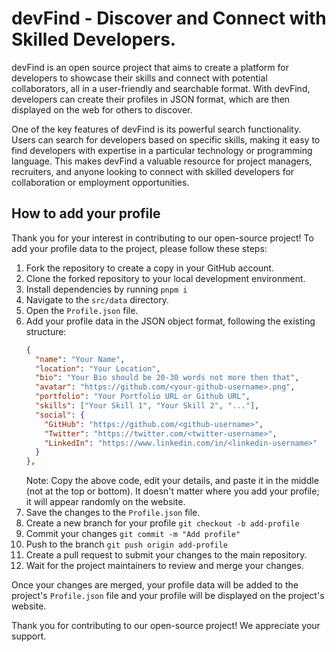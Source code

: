 # devFind - Discover and Connect with Skilled Developers.

devFind is an open source project that aims to create a platform for developers to showcase their skills and connect with potential collaborators, all in a user-friendly and searchable format. With devFind, developers can create their profiles in JSON format, which are then displayed on the web for others to discover.

One of the key features of devFind is its powerful search functionality. Users can search for developers based on specific skills, making it easy to find developers with expertise in a particular technology or programming language. This makes devFind a valuable resource for project managers, recruiters, and anyone looking to connect with skilled developers for collaboration or employment opportunities.

## How to add your profile

Thank you for your interest in contributing to our open-source project! To add your profile data to the project, please follow these steps:

1. Fork the repository to create a copy in your GitHub account.
2. Clone the forked repository to your local development environment.
3. Install dependencies by running `pnpm i`
4. Navigate to the `src/data` directory.
5. Open the `Profile.json` file.
6. Add your profile data in the JSON object format, following the existing structure:
   ```json
   {
     "name": "Your Name",
     "location": "Your Location",
     "bio": "Your Bio should be 20-30 words not more then that",
     "avatar": "https://github.com/<your-github-username>.png",
     "portfolio": "Your Portfolio URL or Github URL",
     "skills": ["Your Skill 1", "Your Skill 2", "..."],
     "social": {
       "GitHub": "https://github.com/<github-username>",
       "Twitter": "https://twitter.com/<twitter-username>",
       "LinkedIn": "https://www.linkedin.com/in/<linkedin-username>"
     }
   },
   ```
   Note: Copy the above code, edit your details, and paste it in the middle (not at the top or bottom). It doesn't matter where you add your profile; it will appear randomly on the website.
7. Save the changes to the `Profile.json` file.
8. Create a new branch for your profile `git checkout -b add-profile`
9. Commit your changes `git commit -m "Add profile"`
10. Push to the branch `git push origin add-profile`
11. Create a pull request to submit your changes to the main repository.
12. Wait for the project maintainers to review and merge your changes.

Once your changes are merged, your profile data will be added to the project's `Profile.json` file and your profile will be displayed on the project's website.

Thank you for contributing to our open-source project! We appreciate your support.
